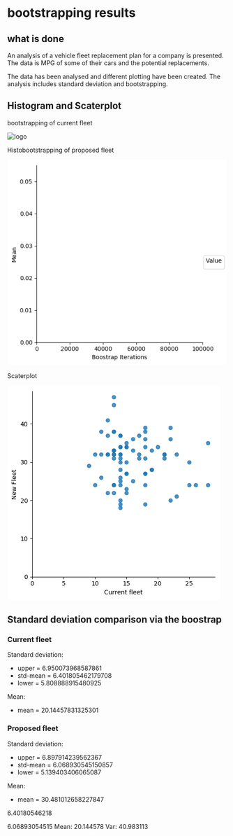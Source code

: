 # bootstrapping results
## what is done

An analysis of a vehicle fleet replacement plan for a company is presented. The data is MPG of some of their cars and the potential replacements.

The data has been analysed and different plotting have been created. The analysis includes standard deviation and bootstrapping.


## Histogram and Scaterplot

bootstrapping of current fleet

![logo](./bootstrap_oldffleet.png?raw=true)

Histobootstrapping of proposed fleet

![logo](./bootstrap_newfleet.png?raw=true)

Scaterplot

![logo](./scaterplot.png?raw=true)

## Standard deviation comparison via the boostrap

### Current fleet

Standard deviation:
- upper = 6.950073968587861
- std-mean = 6.401805462179708
- lower = 5.808888915480925

Mean:
- mean = 20.14457831325301

### Proposed fleet

Standard deviation:
- upper = 6.897914239562367
- std-mean = 6.068930545150857
- lower = 5.139403406065087

Mean:
- mean = 30.481012658227847

6.40180546218

6.06893054515
Mean: 20.144578
Var: 40.983113



